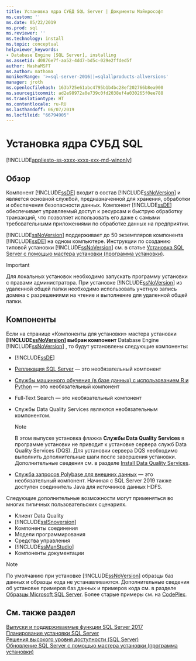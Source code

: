 ```yaml
---
title: Установка ядра СУБД SQL Server | Документы Майкрософт
ms.custom: ''
ms.date: 05/22/2019
ms.prod: sql
ms.reviewer: ''
ms.technology: install
ms.topic: conceptual
helpviewer_keywords:
- Database Engine [SQL Server], installing
ms.assetid: d0876e7f-aa52-4dd7-bd5c-029e2ffded5f
author: MashaMSFT
ms.author: mathoma
monikerRange: '>=sql-server-2016||=sqlallproducts-allversions'
manager: jroth
ms.openlocfilehash: 163b725e61abc4795b1b4bc28ef202766b8ea900
ms.sourcegitcommit: ad2e98972a0e739c0fd2038ef4a030265f0ee788
ms.translationtype: HT
ms.contentlocale: ru-RU
ms.lasthandoff: 06/07/2019
ms.locfileid: "66794905"
---
```

# <a name="install-sql-server-database-engine"></a>Установка ядра СУБД SQL

[!INCLUDE[appliesto-ss-xxxx-xxxx-xxx-md-winonly](../../includes/appliesto-ss-xxxx-xxxx-xxx-md-winonly.md)]

## <a name="overview"></a>Обзор
Компонент [!INCLUDE[ssDE](../../includes/ssde-md.md)] входит в состав [!INCLUDE[ssNoVersion](../../includes/ssnoversion-md.md)] и является основной службой, предназначенной для хранения, обработки и обеспечения безопасности данных. Компонент [!INCLUDE[ssDE](../../includes/ssde-md.md)] обеспечивает управляемый доступ к ресурсам и быструю обработку транзакций, что позволяет использовать его даже с самыми требовательными приложениями по обработке данных на предприятии.  
  
[!INCLUDE[ssNoVersion](../../includes/ssnoversion-md.md)] поддерживает до 50 экземпляров компонента [!INCLUDE[ssDE](../../includes/ssde-md.md)] на одном компьютере. Инструкции по созданию типовой установки [!INCLUDE[ssNoVersion](../../includes/ssnoversion-md.md)] см. в статье [Установка SQL Server с помощью мастера установки (программа установки)](../../database-engine/install-windows/install-sql-server-from-the-installation-wizard-setup.md).  
  
>[!IMPORTANT]
>Для локальных установок необходимо запускать программу установки с правами администратора. При установке [!INCLUDE[ssNoVersion](../../includes/ssnoversion-md.md)] из удаленной общей папки необходимо использовать учетную запись домена с разрешениями на чтение и выполнение для удаленной общей папки.  

## <a name="features"></a>Компоненты
Если на странице «Компоненты для установки» мастера установки **[!INCLUDE[ssNoVersion](../../includes/ssnoversion-md.md)] выбран компонент** Database Engine [!INCLUDE[ssNoVersion](../../includes/ssnoversion-md.md)] , то будут установлены следующие компоненты:  
  
-   [!INCLUDE[ssDE](../../includes/ssde-md.md)]  
  
-   [Репликация SQL Server](../../relational-databases/replication/sql-server-replication.md) ― это необязательный компонент  

-   [Службы машинного обучения (в базе данных) с использованием R и Python](../../advanced-analytics/install/sql-machine-learning-services-windows-install.md) — это необязательный компонент

-   Full-Text Search ― это необязательный компонент  
  
-   Службы Data Quality Services являются необязательным компонентом.  
  
    > [!NOTE]  
    >  В этом выпуске установка флажка **Службы Data Quality Services** в программе установки не приводит к установке сервера служб Data Quality Services (DQS). Для установки сервера DQS необходимо выполнить дополнительные шаги после завершения установки. Дополнительные сведения см. в разделе [Install Data Quality Services](../../data-quality-services/install-windows/install-data-quality-services.md).  
    
- [Служба запросов Polybase для внешних данных](../../relational-databases/polybase/polybase-guide.md) — это необязательный компонент. Начиная с SQL Server 2019 также доступен соединитель Java для источников данных HDFS.

  
 Следующие дополнительные возможности могут применяться во многих типичных пользовательских сценариях.  
  
-   Клиент Data Quality
-   [!INCLUDE[ssISnoversion](../../includes/ssisnoversion-md.md)]
-   Компоненты соединения
-   Модели программирования
-   Средства управления
-   [!INCLUDE[ssManStudio](../../includes/ssmanstudio-md.md)]
-   Компоненты документации  
  

> [!NOTE]  
>  По умолчанию при установке [!INCLUDE[ssNoVersion](../../includes/ssnoversion-md.md)] образцы баз данных и образцы кода не устанавливаются. Дополнительные сведения об установке примеров баз данных и примеров кода см. в разделе [Образцы Microsoft SQL Server](../../sample/microsoft-sql-server-samples.md). Более старые примеры см. на [CodePlex](https://go.microsoft.com/fwlink/?LinkId=87843).  

  
## <a name="see-also"></a>См. также раздел  
 [Выпуски и поддерживаемые функции SQL Server 2017](~/sql-server/editions-and-components-of-sql-server-2017.md)   
 [Планирование установки SQL Server](../../sql-server/install/planning-a-sql-server-installation.md)   
 [Решения высокого уровня доступности (SQL Server)](../../sql-server/failover-clusters/high-availability-solutions-sql-server.md)   
 [Обновление SQL Server с помощью мастера установки (программа установки)](../../database-engine/install-windows/upgrade-sql-server-using-the-installation-wizard-setup.md)  
  
  
